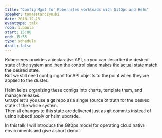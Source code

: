 ```yaml
---
title: "Config Mgmt for Kubernetes workloads with GitOps and Helm"
speaker: tomasztarczynski
date: 2018-12-26
eventtype: talk
room: 1.baula
start: 15:00
end: 15:55
type: schedule
draft: false
---
```


Kubernetes provides a declarative API,
so you can describe the desired state of the system and then the control plane makes the actual state match the desired state.  
But we still need config mgmt for API objects to the point when they are applied to the cluster.  

Helm helps organizing these configs into charts, template them, and manage releases.  
GitOps let's you use a git repo as a single source of truth for the desired state of the whole system.  
Then all changes to this state are delivered just as git commits instead of using kubectl apply or helm upgrade.  

In this talk I will introduce the GitOps model for operating cloud native environments and give a short demo.  

